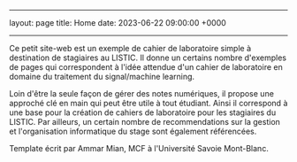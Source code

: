 
---
layout: page
title: Home
date: 2023-06-22 09:00:00 +0000

---
<i class="fa-solid fa-circle-info"></i> Ce petit site-web est un exemple de cahier de laboratoire simple à destination de stagiaires au LISTIC. Il donne un certains nombre d'exemples de pages qui correspondent à l'idée attendue d'un cahier de laboratoire en domaine du traitement du signal/machine learning.

Loin d'être la seule façon de gérer des notes numériques, il propose une approché clé en main qui peut être utile à tout étudiant. Ainsi il correspond à une base pour la création de cahiers de laboratoire pour les stagiaires du LISTIC. Par ailleurs, un certain nombre de recommendations sur la gestion et l'organisation informatique du stage sont également référencées.

<i class="fa-solid fa-code"></i> Template écrit par Ammar Mian, MCF à l'Université Savoie Mont-Blanc.
